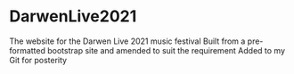 # DarwenLive2021
The website for the Darwen Live 2021 music festival
Built from a pre-formatted bootstrap site and amended to suit the requirement
Added to my Git for posterity
